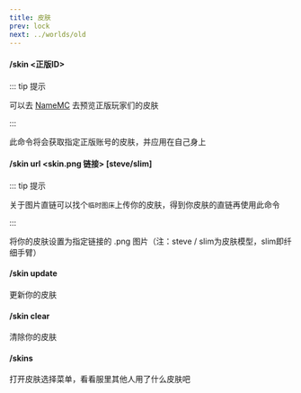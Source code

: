```yaml
---
title: 皮肤
prev: lock
next: ../worlds/old
---
```


#### **/skin <正版ID>**

::: tip 提示

可以去 [NameMC](https://namemc.com/) 去预览正版玩家们的皮肤

:::

此命令将会获取指定正版账号的皮肤，并应用在自己身上

#### **/skin url <skin.png 链接> [steve/slim]**

::: tip 提示

关于图片直链可以找个`临时图床`上传你的皮肤，得到你皮肤的直链再使用此命令

:::

将你的皮肤设置为指定链接的 .png 图片（注：steve / slim为皮肤模型，slim即纤细手臂）

#### **/skin update**

更新你的皮肤

#### **/skin clear**

清除你的皮肤

#### **/skins**

打开皮肤选择菜单，看看服里其他人用了什么皮肤吧
